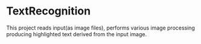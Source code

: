 # TextRecognition
This project reads input(as image files), performs various image processing producing highlighted text derived from the input image.
